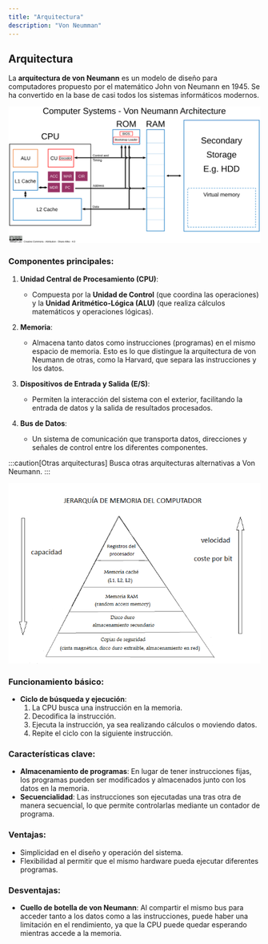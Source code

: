 ```yaml
---
title: "Arquitectura"
description: "Von Neumman"
---
```



## Arquitectura

La **arquitectura de von Neumann** es un modelo de diseño para computadores propuesto por el matemático John von Neumann en 1945. Se ha convertido en la base de casi todos los sistemas informáticos modernos.

<!-- Local image stored in src/assets/ -->
<!-- Use a relative file path or import alias -->
![Von Neumann Architecture](../../../assets/ut1/vonNeumman.png)


### Componentes principales:
1. **Unidad Central de Procesamiento (CPU)**:
   - Compuesta por la **Unidad de Control** (que coordina las operaciones) y la **Unidad Aritmético-Lógica (ALU)** (que realiza cálculos matemáticos y operaciones lógicas).
   
2. **Memoria**:
   - Almacena tanto datos como instrucciones (programas) en el mismo espacio de memoria. Esto es lo que distingue la arquitectura de von Neumann de otras, como la Harvard, que separa las instrucciones y los datos.

3. **Dispositivos de Entrada y Salida (E/S)**:
   - Permiten la interacción del sistema con el exterior, facilitando la entrada de datos y la salida de resultados procesados.

4. **Bus de Datos**:
   - Un sistema de comunicación que transporta datos, direcciones y señales de control entre los diferentes componentes.

:::caution[Otras arquitecturas]
Busca otras arquitecturas alternativas a Von Neumann.
:::

![Von Neumann Architecture](../../../assets/ut1/Jerarquia_memoria.png)

### Funcionamiento básico:
- **Ciclo de búsqueda y ejecución**: 
   1. La CPU busca una instrucción en la memoria.
   2. Decodifica la instrucción.
   3. Ejecuta la instrucción, ya sea realizando cálculos o moviendo datos.
   4. Repite el ciclo con la siguiente instrucción.

### Características clave:
- **Almacenamiento de programas**: En lugar de tener instrucciones fijas, los programas pueden ser modificados y almacenados junto con los datos en la memoria.
- **Secuencialidad**: Las instrucciones son ejecutadas una tras otra de manera secuencial, lo que permite controlarlas mediante un contador de programa.

### Ventajas:
- Simplicidad en el diseño y operación del sistema.
- Flexibilidad al permitir que el mismo hardware pueda ejecutar diferentes programas.

### Desventajas:
- **Cuello de botella de von Neumann**: Al compartir el mismo bus para acceder tanto a los datos como a las instrucciones, puede haber una limitación en el rendimiento, ya que la CPU puede quedar esperando mientras accede a la memoria.
